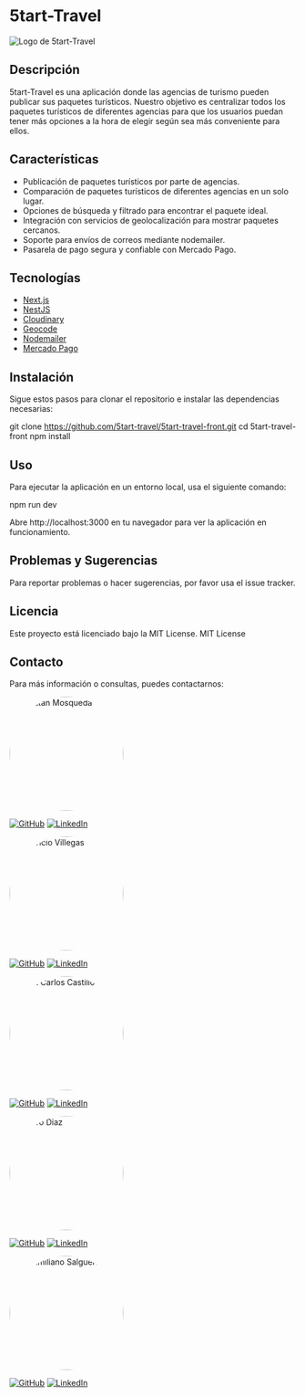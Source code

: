 # 5tart-Travel

![Logo de 5tart-Travel](ruta/a/tu/logo.png)

## Descripción

5tart-Travel es una aplicación donde las agencias de turismo pueden publicar sus paquetes turísticos. Nuestro objetivo es centralizar todos los paquetes turísticos de diferentes agencias para que los usuarios puedan tener más opciones a la hora de elegir según sea más conveniente para ellos.

## Características

- Publicación de paquetes turísticos por parte de agencias.
- Comparación de paquetes turísticos de diferentes agencias en un solo lugar.
- Opciones de búsqueda y filtrado para encontrar el paquete ideal.
- Integración con servicios de geolocalización para mostrar paquetes cercanos.
- Soporte para envíos de correos mediante nodemailer.
- Pasarela de pago segura y confiable con Mercado Pago.

## Tecnologías

- [Next.js](https://nextjs.org/)
- [NestJS](https://nestjs.com/)
- [Cloudinary](https://cloudinary.com/)
- [Geocode](https://geocode.xyz/)
- [Nodemailer](https://nodemailer.com/about/)
- [Mercado Pago](https://www.mercadopago.com/)

## Instalación

Sigue estos pasos para clonar el repositorio e instalar las dependencias necesarias:

git clone https://github.com/5tart-travel/5tart-travel-front.git
cd 5tart-travel-front
npm install

## Uso

Para ejecutar la aplicación en un entorno local, usa el siguiente comando:

npm run dev

Abre http://localhost:3000 en tu navegador para ver la aplicación en funcionamiento.

## Problemas y Sugerencias

Para reportar problemas o hacer sugerencias, por favor usa el issue tracker.

## Licencia
Este proyecto está licenciado bajo la MIT License.
MIT License

## Contacto
Para más información o consultas, puedes contactarnos:

  <img src="https://res.cloudinary.com/dia2gautk/image/upload/v1719940434/cmoccvvllrsaay1kzsmw.jpg" alt="Jonatan Mosqueda" width="200" style="border-radius: 50%;">

  [![GitHub](https://img.shields.io/badge/GitHub-Profile-blue?style=flat-square&logo=github)](https://github.com/nombre_de_usuario_github)
  [![LinkedIn](https://img.shields.io/badge/LinkedIn-Profile-blue?style=flat-square&logo=linkedin)](https://www.linkedin.com/in/username_linkedin)


  <img src="https://res.cloudinary.com/dia2gautk/image/upload/v1719940484/abc8xlg70lzveiol8cns.jpg" alt="Mauricio Villegas" width="200" style="border-radius: 50%;">

  [![GitHub](https://img.shields.io/badge/GitHub-Profile-blue?style=flat-square&logo=github)](https://github.com/V-Mau)
  [![LinkedIn](https://img.shields.io/badge/LinkedIn-Profile-blue?style=flat-square&logo=linkedin)](https://www.linkedin.com/in/username_linkedin)


  <img src="https://res.cloudinary.com/dia2gautk/image/upload/v1719940455/d66xfi743hlgp330kmxu.jpg" alt="Juan Carlos Castillo" width="200" style="border-radius: 50%;">

  [![GitHub](https://img.shields.io/badge/GitHub-Profile-blue?style=flat-square&logo=github)](https://github.com/juank132)
  [![LinkedIn](https://img.shields.io/badge/LinkedIn-Profile-blue?style=flat-square&logo=linkedin)](https://www.linkedin.com/in/username_linkedin)


  <img src="https://res.cloudinary.com/dia2gautk/image/upload/v1719940507/x9my38fgodbpgg6xljrx.jpg" alt="Mauro Diaz" width="200" style="border-radius: 50%;">

  [![GitHub](https://img.shields.io/badge/GitHub-Profile-blue?style=flat-square&logo=github)](https://github.com/mauro8778)
  [![LinkedIn](https://img.shields.io/badge/LinkedIn-Profile-blue?style=flat-square&logo=linkedin)](https://www.linkedin.com/in/username_linkedin)


  <img src="https://res.cloudinary.com/dia2gautk/image/upload/v1719940533/k9cgjeu2ncesi6j7agji.jpg" alt="Maximiliano Salguero" width="200" style="border-radius: 50%;">

  [![GitHub](https://img.shields.io/badge/GitHub-Profile-blue?style=flat-square&logo=github)](https://github.com/MaxiSalguero)
  [![LinkedIn](https://img.shields.io/badge/LinkedIn-Profile-blue?style=flat-square&logo=linkedin)](https://www.linkedin.com/in/username_linkedin)


  


